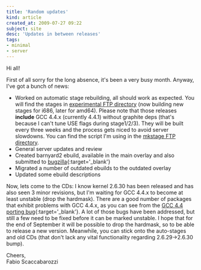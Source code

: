```yaml
---
title: 'Random updates'
kind: article
created_at: 2009-07-27 09:22
subject: site
desc: 'Updates in between releases'
tags:
- minimal
- server
---
```

Hi all!

First of all sorry for the long absence, it's been a very busy month.
Anyway, I've got a bunch of news:

<!--MORE-->

* Worked on automatic stage rebuilding, all should work as expected. You will find the stages in [experimental FTP directory](ftp://ftp.faskatech.net/experimental/) (now building new stages for i686, later for amd64). Please note that those releases **include** GCC 4.4.x (currently 4.4.1) without graphite deps (that's because I can't tune USE flags during stage1/2/3). They will be built every three weeks and the process gets niced to avoid server slowdowns. You can find the script I'm using in the [mkstage FTP directory](ftp://ftp.faskatech.net/mkstage/).
* General server updates and review
* Created barnyard2 ebuild, available in the main overlay and also submitted to [bugzilla](https://bugs.gentoo.org/279019){:target='_blank'}
* Migrated a number of outdated ebuilds to the outdated overlay
* Updated some ebuild descriptions

Now, lets come to the CDs: I know kernel 2.6.30 has been released and has also seen 3 minor revisions, but I'm waiting for GCC 4.4.x to become at least unstable (drop the hardmask). There are a good number of packages that exhibit problems with GCC 4.4.x, as you can see from the [GCC 4.4 porting bug](https://bugs.gentoo.org/249226){:target='_blank'}. A lot of those bugs have been addressed, but still a few need to be fixed before it can be marked unstable. I hope that for the end of September it will be possible to drop the hardmask, so to be able to release a new version. Meanwhile, you can stick onto the auto-stages and old CDs (that don't lack any vital functionality regarding 2.6.29->2.6.30 bump).

Cheers,  
Fabio Scaccabarozzi
